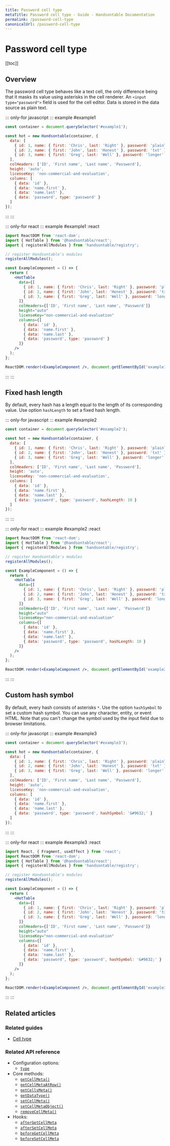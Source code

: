 ```yaml
---
title: Password cell type
metaTitle: Password cell type - Guide - Handsontable Documentation
permalink: /password-cell-type
canonicalUrl: /password-cell-type
---
```


# Password cell type

[[toc]]

## Overview

The password cell type behaves like a text cell, the only difference being that it masks its value using asterisks in the cell renderer. An `<input type="password">` field is used for the cell editor. Data is stored in the data source as plain text.

::: only-for javascript
::: example #example1
```js
const container = document.querySelector('#example1');

const hot = new Handsontable(container, {
  data: [
    { id: 1, name: { first: 'Chris', last: 'Right' }, password: 'plainTextPassword' },
    { id: 2, name: { first: 'John', last: 'Honest' }, password: 'txt' },
    { id: 3, name: { first: 'Greg', last: 'Well' }, password: 'longer' }
  ],
  colHeaders: ['ID', 'First name', 'Last name', 'Password'],
  height: 'auto',
  licenseKey: 'non-commercial-and-evaluation',
  columns: [
    { data: 'id' },
    { data: 'name.first' },
    { data: 'name.last' },
    { data: 'password', type: 'password' }
  ]
});
```
:::
:::

::: only-for react
::: example #example1 :react
```jsx
import ReactDOM from 'react-dom';
import { HotTable } from '@handsontable/react';
import { registerAllModules } from 'handsontable/registry';

// register Handsontable's modules
registerAllModules();

const ExampleComponent = () => {
  return (
    <HotTable
      data={[
        { id: 1, name: { first: 'Chris', last: 'Right' }, password: 'plainTextPassword' },
        { id: 2, name: { first: 'John', last: 'Honest' }, password: 'txt' },
        { id: 3, name: { first: 'Greg', last: 'Well' }, password: 'longer' }
      ]}
      colHeaders={['ID', 'First name', 'Last name', 'Password']}
      height="auto"
      licenseKey="non-commercial-and-evaluation"
      columns={[
        { data: 'id' },
        { data: 'name.first' },
        { data: 'name.last' },
        { data: 'password', type: 'password' }
      ]}
    />
  );
};

ReactDOM.render(<ExampleComponent />, document.getElementById('example1'));
```
:::
:::


## Fixed hash length

By default, every hash has a length equal to the length of its corresponding value. Use option `hashLength` to set a fixed hash length.

::: only-for javascript
::: example #example2
```js
const container = document.querySelector('#example2');

const hot = new Handsontable(container, {
  data: [
    { id: 1, name: { first: 'Chris', last: 'Right' }, password: 'plainTextPassword' },
    { id: 2, name: { first: 'John', last: 'Honest' }, password: 'txt' },
    { id: 3, name: { first: 'Greg', last: 'Well' }, password: 'longer' }
  ],
  colHeaders: ['ID', 'First name', 'Last name', 'Password'],
  height: 'auto',
  licenseKey: 'non-commercial-and-evaluation',
  columns: [
    { data: 'id' },
    { data: 'name.first' },
    { data: 'name.last' },
    { data: 'password', type: 'password', hashLength: 10 }
  ]
});
```
:::
:::

::: only-for react
::: example #example2 :react
```jsx
import ReactDOM from 'react-dom';
import { HotTable } from '@handsontable/react';
import { registerAllModules } from 'handsontable/registry';

// register Handsontable's modules
registerAllModules();

const ExampleComponent = () => {
  return (
    <HotTable
      data={[
        { id: 1, name: { first: 'Chris', last: 'Right' }, password: 'plainTextPassword' },
        { id: 2, name: { first: 'John', last: 'Honest' }, password: 'txt' },
        { id: 3, name: { first: 'Greg', last: 'Well' }, password: 'longer' }
      ]}
      colHeaders={['ID', 'First name', 'Last name', 'Password']}
      height="auto"
      licenseKey="non-commercial-and-evaluation"
      columns={[
        { data: 'id' },
        { data: 'name.first' },
        { data: 'name.last' },
        { data: 'password', type: 'password', hashLength: 10 }
      ]}
    />
  );
};

ReactDOM.render(<ExampleComponent />, document.getElementById('example2'));
```
:::
:::


## Custom hash symbol

By default, every hash consists of asterisks `*`. Use the option `hashSymbol` to set a custom hash symbol. You can use any character, entity, or event HTML. Note that you can't change the symbol used by the input field due to browser limitations.

::: only-for javascript
::: example #example3
```js
const container = document.querySelector('#example3');

const hot = new Handsontable(container, {
  data: [
    { id: 1, name: { first: 'Chris', last: 'Right' }, password: 'plainTextPassword' },
    { id: 2, name: { first: 'John', last: 'Honest' }, password: 'txt' },
    { id: 3, name: { first: 'Greg', last: 'Well' }, password: 'longer' }
  ],
  colHeaders: ['ID', 'First name', 'Last name', 'Password'],
  height: 'auto',
  licenseKey: 'non-commercial-and-evaluation',
  columns: [
    { data: 'id' },
    { data: 'name.first' },
    { data: 'name.last' },
    { data: 'password', type: 'password', hashSymbol: '&#9632;' }
  ]
});
```
:::
:::

::: only-for react
::: example #example3 :react
```jsx
import React, { Fragment, useEffect } from 'react';
import ReactDOM from 'react-dom';
import { HotTable } from '@handsontable/react';
import { registerAllModules } from 'handsontable/registry';

// register Handsontable's modules
registerAllModules();

const ExampleComponent = () => {
  return (
    <HotTable
      data={[
        { id: 1, name: { first: 'Chris', last: 'Right' }, password: 'plainTextPassword' },
        { id: 2, name: { first: 'John', last: 'Honest' }, password: 'txt' },
        { id: 3, name: { first: 'Greg', last: 'Well' }, password: 'longer' }
      ]}
      colHeaders={['ID', 'First name', 'Last name', 'Password']}
      height="auto"
      licenseKey="non-commercial-and-evaluation"
      columns={[
        { data: 'id' },
        { data: 'name.first' },
        { data: 'name.last' },
        { data: 'password', type: 'password', hashSymbol: '&#9632;' }
      ]}
    />
  );
};

ReactDOM.render(<ExampleComponent />, document.getElementById('example3'));
```
:::
:::


## Related articles

### Related guides

- [Cell type](@/guides/cell-types/cell-type.md)

### Related API reference

- Configuration options:
  - [`type`](@/api/options.md#type)
- Core methods:
  - [`getCellMeta()`](@/api/core.md#getcellmeta)
  - [`getCellMetaAtRow()`](@/api/core.md#getcellmetaatrow)
  - [`getCellsMeta()`](@/api/core.md#getcellsmeta)
  - [`getDataType()`](@/api/core.md#getdatatype)
  - [`setCellMeta()`](@/api/core.md#setcellmeta)
  - [`setCellMetaObject()`](@/api/core.md#setcellmetaobject)
  - [`removeCellMeta()`](@/api/core.md#removecellmeta)
- Hooks:
  - [`afterGetCellMeta`](@/api/hooks.md#aftergetcellmeta)
  - [`afterSetCellMeta`](@/api/hooks.md#aftersetcellmeta)
  - [`beforeGetCellMeta`](@/api/hooks.md#beforegetcellmeta)
  - [`beforeSetCellMeta`](@/api/hooks.md#beforesetcellmeta)
